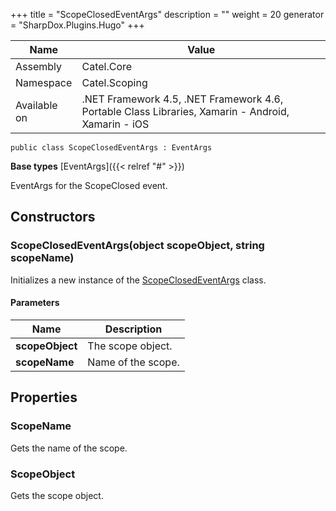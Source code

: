 

+++
title = "ScopeClosedEventArgs" 
description = ""
weight = 20
generator = "SharpDox.Plugins.Hugo"
+++

Name|Value
---|---
Assembly|Catel.Core
Namespace|Catel.Scoping
Available on|.NET Framework 4.5, .NET Framework 4.6, Portable Class Libraries, Xamarin - Android, Xamarin - iOS

```
public class ScopeClosedEventArgs : EventArgs
```

**Base types**
[EventArgs]({{&lt; relref "#" &gt;}})

EventArgs for the ScopeClosed event.

## Constructors

### ScopeClosedEventArgs(object scopeObject, string scopeName)

Initializes a new instance of the [ScopeClosedEventArgs](#) class.

#### Parameters

Name|Description
---|---
**scopeObject**|The scope object.
**scopeName**|Name of the scope.

## Properties

### ScopeName

Gets the name of the scope.

### ScopeObject

Gets the scope object.

